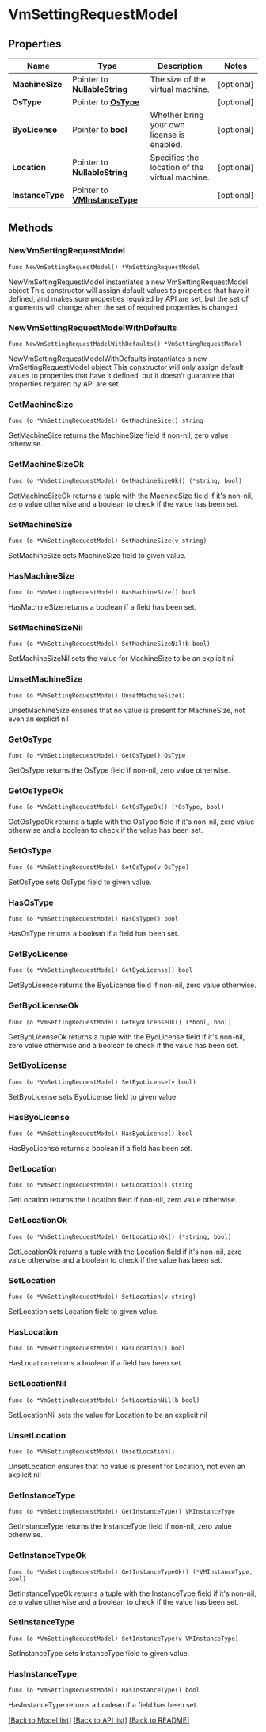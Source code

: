 # VmSettingRequestModel

## Properties

Name | Type | Description | Notes
------------ | ------------- | ------------- | -------------
**MachineSize** | Pointer to **NullableString** | The size of the virtual machine. | [optional] 
**OsType** | Pointer to [**OsType**](OsType.md) |  | [optional] 
**ByoLicense** | Pointer to **bool** | Whether bring your own license is enabled. | [optional] 
**Location** | Pointer to **NullableString** | Specifies the location of the virtual machine. | [optional] 
**InstanceType** | Pointer to [**VMInstanceType**](VMInstanceType.md) |  | [optional] 

## Methods

### NewVmSettingRequestModel

`func NewVmSettingRequestModel() *VmSettingRequestModel`

NewVmSettingRequestModel instantiates a new VmSettingRequestModel object
This constructor will assign default values to properties that have it defined,
and makes sure properties required by API are set, but the set of arguments
will change when the set of required properties is changed

### NewVmSettingRequestModelWithDefaults

`func NewVmSettingRequestModelWithDefaults() *VmSettingRequestModel`

NewVmSettingRequestModelWithDefaults instantiates a new VmSettingRequestModel object
This constructor will only assign default values to properties that have it defined,
but it doesn't guarantee that properties required by API are set

### GetMachineSize

`func (o *VmSettingRequestModel) GetMachineSize() string`

GetMachineSize returns the MachineSize field if non-nil, zero value otherwise.

### GetMachineSizeOk

`func (o *VmSettingRequestModel) GetMachineSizeOk() (*string, bool)`

GetMachineSizeOk returns a tuple with the MachineSize field if it's non-nil, zero value otherwise
and a boolean to check if the value has been set.

### SetMachineSize

`func (o *VmSettingRequestModel) SetMachineSize(v string)`

SetMachineSize sets MachineSize field to given value.

### HasMachineSize

`func (o *VmSettingRequestModel) HasMachineSize() bool`

HasMachineSize returns a boolean if a field has been set.

### SetMachineSizeNil

`func (o *VmSettingRequestModel) SetMachineSizeNil(b bool)`

 SetMachineSizeNil sets the value for MachineSize to be an explicit nil

### UnsetMachineSize
`func (o *VmSettingRequestModel) UnsetMachineSize()`

UnsetMachineSize ensures that no value is present for MachineSize, not even an explicit nil
### GetOsType

`func (o *VmSettingRequestModel) GetOsType() OsType`

GetOsType returns the OsType field if non-nil, zero value otherwise.

### GetOsTypeOk

`func (o *VmSettingRequestModel) GetOsTypeOk() (*OsType, bool)`

GetOsTypeOk returns a tuple with the OsType field if it's non-nil, zero value otherwise
and a boolean to check if the value has been set.

### SetOsType

`func (o *VmSettingRequestModel) SetOsType(v OsType)`

SetOsType sets OsType field to given value.

### HasOsType

`func (o *VmSettingRequestModel) HasOsType() bool`

HasOsType returns a boolean if a field has been set.

### GetByoLicense

`func (o *VmSettingRequestModel) GetByoLicense() bool`

GetByoLicense returns the ByoLicense field if non-nil, zero value otherwise.

### GetByoLicenseOk

`func (o *VmSettingRequestModel) GetByoLicenseOk() (*bool, bool)`

GetByoLicenseOk returns a tuple with the ByoLicense field if it's non-nil, zero value otherwise
and a boolean to check if the value has been set.

### SetByoLicense

`func (o *VmSettingRequestModel) SetByoLicense(v bool)`

SetByoLicense sets ByoLicense field to given value.

### HasByoLicense

`func (o *VmSettingRequestModel) HasByoLicense() bool`

HasByoLicense returns a boolean if a field has been set.

### GetLocation

`func (o *VmSettingRequestModel) GetLocation() string`

GetLocation returns the Location field if non-nil, zero value otherwise.

### GetLocationOk

`func (o *VmSettingRequestModel) GetLocationOk() (*string, bool)`

GetLocationOk returns a tuple with the Location field if it's non-nil, zero value otherwise
and a boolean to check if the value has been set.

### SetLocation

`func (o *VmSettingRequestModel) SetLocation(v string)`

SetLocation sets Location field to given value.

### HasLocation

`func (o *VmSettingRequestModel) HasLocation() bool`

HasLocation returns a boolean if a field has been set.

### SetLocationNil

`func (o *VmSettingRequestModel) SetLocationNil(b bool)`

 SetLocationNil sets the value for Location to be an explicit nil

### UnsetLocation
`func (o *VmSettingRequestModel) UnsetLocation()`

UnsetLocation ensures that no value is present for Location, not even an explicit nil
### GetInstanceType

`func (o *VmSettingRequestModel) GetInstanceType() VMInstanceType`

GetInstanceType returns the InstanceType field if non-nil, zero value otherwise.

### GetInstanceTypeOk

`func (o *VmSettingRequestModel) GetInstanceTypeOk() (*VMInstanceType, bool)`

GetInstanceTypeOk returns a tuple with the InstanceType field if it's non-nil, zero value otherwise
and a boolean to check if the value has been set.

### SetInstanceType

`func (o *VmSettingRequestModel) SetInstanceType(v VMInstanceType)`

SetInstanceType sets InstanceType field to given value.

### HasInstanceType

`func (o *VmSettingRequestModel) HasInstanceType() bool`

HasInstanceType returns a boolean if a field has been set.


[[Back to Model list]](../README.md#documentation-for-models) [[Back to API list]](../README.md#documentation-for-api-endpoints) [[Back to README]](../README.md)


